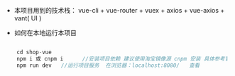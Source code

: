 

* 本项目用到的技术栈： vue-cli + vue-router + vuex + axios + vue-axios + vant( UI )

* 如何在本地运行本项目

```js

    cd shop-vue
    npm i 或 cnpm i      //安装项目依赖 建议使用淘宝镜像源 cnpm 安装 具体参考官网cnpm.taobao.org
    npm run dev   //运行项目服务  在浏览器：localhost:8080/   查看

```























